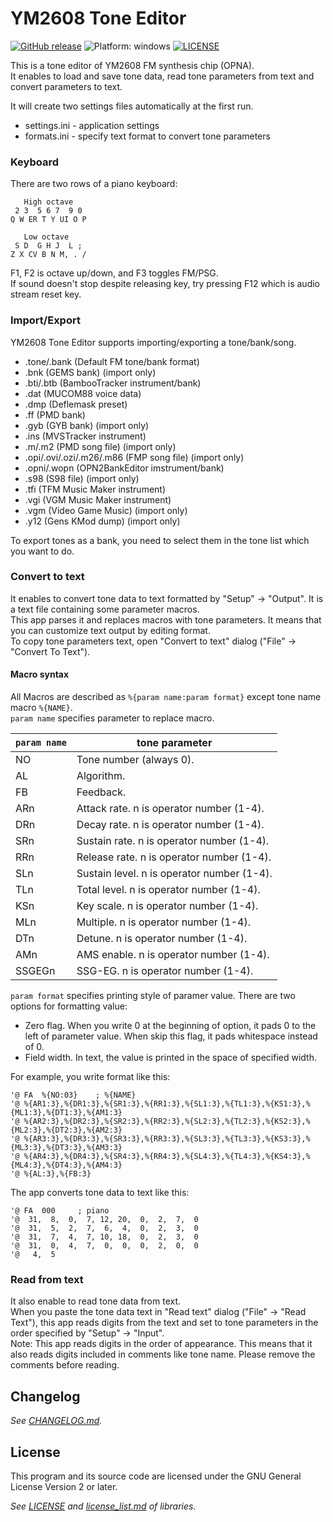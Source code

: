# YM2608 Tone Editor
[![GitHub release](https://img.shields.io/badge/release-v0.4.0-brightgreen.svg)](https://github.com/rerrahkr/YM2608-Tone-Editor/releases)
![Platform: windows](https://img.shields.io/badge/platform-windows-lightgrey.svg)
[![LICENSE](https://img.shields.io/github/license/rerrahkr/YM2608-Tone-Editor.svg)](./LICENSE)

This is a tone editor of YM2608 FM synthesis chip (OPNA).  
It enables to load and save tone data, read tone parameters from text and convert parameters to text.

It will create two settings files automatically at the first run.
* settings.ini - application settings
* formats.ini - specify text format to convert tone parameters

### Keyboard
There are two rows of a piano keyboard:

```
   High octave
 2 3  5 6 7  9 0
Q W ER T Y UI O P

   Low octave
 S D  G H J  L ;
Z X CV B N M, . /
```

F1, F2 is octave up/down, and F3 toggles FM/PSG.  
If sound doesn't stop despite releasing key, try pressing F12 which is audio stream reset key.

### Import/Export
YM2608 Tone Editor supports importing/exporting a tone/bank/song.

- .tone/.bank (Default FM tone/bank format)
- .bnk (GEMS bank) (import only)
- .bti/.btb (BambooTracker instrument/bank)
- .dat (MUCOM88 voice data)
- .dmp (Deflemask preset)
- .ff (PMD bank)
- .gyb (GYB bank) (import only)
- .ins (MVSTracker instrument)
- .m/.m2 (PMD song file) (import only)
- .opi/.ovi/.ozi/.m26/.m86 (FMP song file) (import only)
- .opni/.wopn (OPN2BankEditor imstrument/bank)
- .s98 (S98 file) (import only)
- .tfi (TFM Music Maker instrument)
- .vgi (VGM Music Maker instrument)
- .vgm (Video Game Music) (import only)
- .y12 (Gens KMod dump) (import only)

To export tones as a bank, you need to select them in the tone list which you want to do.

### Convert to text
It enables to convert tone data to text formatted by "Setup" -> "Output". It is a text file containing some parameter macros.  
This app parses it and replaces macros with tone parameters. It means that you can customize text output by editing format.  
To copy tone parameters text, open "Convert to text" dialog ("File" -> "Convert To Text").

#### Macro syntax
All Macros are described as `%{param name:param format}` except tone name macro `%{NAME}`.  
`param name` specifies parameter to replace macro.

| `param name` | tone parameter                             |
| ------------ | ------------------------------------------ |
| NO           | Tone number (always 0).                    |
| AL           | Algorithm.                                 |
| FB           | Feedback.                                  |
| ARn          | Attack rate. n is operator number (1-4).   |
| DRn          | Decay rate. n is operator number (1-4).    |
| SRn          | Sustain rate. n is operator number (1-4).  |
| RRn          | Release rate. n is operator number (1-4).  |
| SLn          | Sustain level. n is operator number (1-4). |
| TLn          | Total level. n is operator number (1-4).   |
| KSn          | Key scale. n is operator number (1-4).     |
| MLn          | Multiple. n is operator number (1-4).      |
| DTn          | Detune. n is operator number (1-4).        |
| AMn          | AMS enable. n is operator number (1-4).    |
| SSGEGn       | SSG-EG. n is operator number (1-4).        |

`param format` specifies printing style of paramer value. There are two options for formatting value:
* Zero flag. When you write 0 at the beginning of option, it pads 0 to the left of parameter value. When skip this flag, it pads whitespace instead of 0.
* Field width. In text, the value is printed in the space of specified width.

For example, you write format like this:
```
'@ FA  %{NO:03}	   ; %{NAME}
'@ %{AR1:3},%{DR1:3},%{SR1:3},%{RR1:3},%{SL1:3},%{TL1:3},%{KS1:3},%{ML1:3},%{DT1:3},%{AM1:3}
'@ %{AR2:3},%{DR2:3},%{SR2:3},%{RR2:3},%{SL2:3},%{TL2:3},%{KS2:3},%{ML2:3},%{DT2:3},%{AM2:3}
'@ %{AR3:3},%{DR3:3},%{SR3:3},%{RR3:3},%{SL3:3},%{TL3:3},%{KS3:3},%{ML3:3},%{DT3:3},%{AM3:3}
'@ %{AR4:3},%{DR4:3},%{SR4:3},%{RR4:3},%{SL4:3},%{TL4:3},%{KS4:3},%{ML4:3},%{DT4:3},%{AM4:3}
'@ %{AL:3},%{FB:3}
```
The app converts tone data to text like this:
```
'@ FA  000	   ; piano
'@  31,  8,  0,  7, 12, 20,  0,  2,  7,  0
'@  31,  5,  2,  7,  6,  4,  0,  2,  3,  0
'@  31,  7,  4,  7, 10, 18,  0,  2,  3,  0
'@  31,  0,  4,  7,  0,  0,  0,  2,  0,  0
'@   4,  5
```

### Read from text
It also enable to read tone data from text.  
When you paste the tone data text in "Read text" dialog ("File" -> "Read Text"), this app reads digits from the text and set to tone parameters in the order specified by "Setup" -> "Input".  
Note: This app reads digits in the order of appearance. This means that it also reads digits included in comments like tone name. Please remove the comments before reading.

## Changelog
*See [CHANGELOG.md](./CHANGELOG.md).*

## License
This program and its source code are licensed under the GNU General License Version 2 or later.

*See [LICENSE](./LICENSE) and [license_list.md](./license_list.md) of libraries.*
